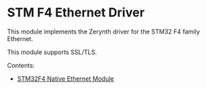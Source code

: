 # STM F4 Ethernet Driver

This module implements the Zerynth driver for the STM32 F4 family Ethernet.

This module supports SSL/TLS.

Contents:


* [STM32F4 Native Ethernet Module](/latest/reference/libs/stm/f4eth/docs/f4eth/)

